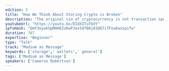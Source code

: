 ```yaml
---
edition: 5
title: "How We Think About Storing Crypto is Broken"
description: "The original sin of cryptocurrency is not transaction speed, poor anonymity, volatility or a high Gini coefficient -- it's a digital format which is confusing to use, easily delegated to centralized exchanges and, most importantly, reliant on multiple layers of software and hardware trust. What if instead Bitcoin and Ethereum were like cash, a physical format that billions of people are intimately familiar with? To achieve a viable physical cryptocurrency, however, we need radically open hardware with cryptographically-secured guarantees of their face value and uniqueness anchored in silicon. We propose a novel, low cost, physical format for cryptocurrency -- more appropriately \"cryptocash\" -- that's intuitive to use and allows for free, anonymous, and instantaneously final transactions. By isolating cryptographic key material and operations from software and firmware in secure silicon, we can build a new hardware foundation that supports not only self-ownership of crypto assets, but broadly serves to secure the secrets users need for participation in the decentralized web. We'll hone in how shared trust in hardware and chips must ultimately be quantified through crypto-economic incentives such that we can move away from manufacturers that willfully or ineptly include backdoors in their products."
youtubeUrl: "https://youtu.be/DIdXITuTbVY"
ipfsHash: "QmY3oyakXpMHHEZzKwPJex597B6j81Q67iTFouEwxxpifw"
duration: 787
expertise: "Beginner"
type: "Talk"
track: "Medium as Message"
keywords: ['storage',' wallets',' general']
tags: ['Medium as Message']
speakers: ['Cameron Robertson']
---
```

